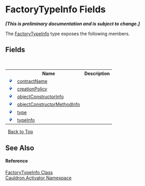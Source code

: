 # FactoryTypeInfo Fields
 _**\[This is preliminary documentation and is subject to change.\]**_

The <a href="T_Cauldron_Activator_FactoryTypeInfo">FactoryTypeInfo</a> type exposes the following members.


## Fields
&nbsp;<table><tr><th></th><th>Name</th><th>Description</th></tr><tr><td>![Public field](media/pubfield.gif "Public field")</td><td><a href="F_Cauldron_Activator_FactoryTypeInfo_contractName">contractName</a></td><td /></tr><tr><td>![Public field](media/pubfield.gif "Public field")</td><td><a href="F_Cauldron_Activator_FactoryTypeInfo_creationPolicy">creationPolicy</a></td><td /></tr><tr><td>![Public field](media/pubfield.gif "Public field")</td><td><a href="F_Cauldron_Activator_FactoryTypeInfo_objectConstructorInfo">objectConstructorInfo</a></td><td /></tr><tr><td>![Public field](media/pubfield.gif "Public field")</td><td><a href="F_Cauldron_Activator_FactoryTypeInfo_objectConstructorMethodInfo">objectConstructorMethodInfo</a></td><td /></tr><tr><td>![Public field](media/pubfield.gif "Public field")</td><td><a href="F_Cauldron_Activator_FactoryTypeInfo_type">type</a></td><td /></tr><tr><td>![Public field](media/pubfield.gif "Public field")</td><td><a href="F_Cauldron_Activator_FactoryTypeInfo_typeInfo">typeInfo</a></td><td /></tr></table>&nbsp;
<a href="#factorytypeinfo-fields">Back to Top</a>

## See Also


#### Reference
<a href="T_Cauldron_Activator_FactoryTypeInfo">FactoryTypeInfo Class</a><br /><a href="N_Cauldron_Activator">Cauldron.Activator Namespace</a><br />